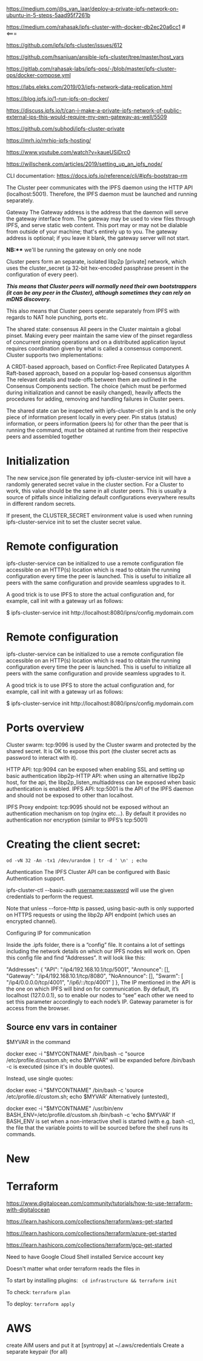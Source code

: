 https://medium.com/@s_van_laar/deploy-a-private-ipfs-network-on-ubuntu-in-5-steps-5aad95f7261b

https://medium.com/rahasak/ipfs-cluster-with-docker-db2ec20a6cc1 # <===

https://github.com/ipfs/ipfs-cluster/issues/612

https://github.com/hsanjuan/ansible-ipfs-cluster/tree/master/host_vars

https://gitlab.com/rahasak-labs/ipfs-ops/-/blob/master/ipfs-cluster-ops/docker-compose.yml

https://labs.eleks.com/2019/03/ipfs-network-data-replication.html

https://blog.ipfs.io/1-run-ipfs-on-docker/

https://discuss.ipfs.io/t/can-i-make-a-private-ipfs-network-of-public-external-ips-this-would-require-my-own-gateway-as-well/5509

https://github.com/subhodi/ipfs-cluster-private

https://mrh.io/mrhio-ipfs-hosting/

https://www.youtube.com/watch?v=kaueUSiDrc0

https://willschenk.com/articles/2019/setting_up_an_ipfs_node/

CLI documentation: https://docs.ipfs.io/reference/cli/#ipfs-bootstrap-rm

The Cluster peer communicates with the IPFS daemon using the HTTP API (localhost:5001). Therefore, the IPFS daemon must be launched and running separately.

Gateway
The Gateway address is the address that the daemon will serve the gateway interface from. The gateway may be used to view files through IPFS, and serve static web content. This port may or may not be dialable from outside of your machine; that's entirely up to you. The gateway address is optional; if you leave it blank, the gateway server will not start.

**NB:\*\*** we'll be running the gateway on only one node

Cluster peers form an separate, isolated libp2p [private] network, which uses the cluster_secret (a 32-bit hex-encoded passphrase present in the configuration of every peer).

**_This means that Cluster peers will normally need their own bootstrappers (it can be any peer in the Cluster), although sometimes they can rely on mDNS discovery._**

This also means that Cluster peers operate separately from IPFS with regards to NAT hole punching, ports etc.

The shared state: consensus
All peers in the Cluster maintain a global pinset. Making every peer maintain the same view of the pinset regardless of concurrent pinning operations and on a distributed application layout requires coordination given by what is called a consensus component. Cluster supports two implementations:

A CRDT-based approach, based on Conflict-Free Replicated Datatypes
A Raft-based approach, based on a popular log-based consensus algorithm
The relevant details and trade-offs between them are outlined in the Consensus Components section. The choice (which must be performed during initialization and cannot be easily changed), heavily affects the procedures for adding, removing and handling failures in Cluster peers.

The shared state can be inspected with ipfs-cluster-ctl pin ls and is the only piece of information present locally in every peer. Pin status (status) information, or peers information (peers ls) for other than the peer that is running the command, must be obtained at runtime from their respective peers and assembled together

# Initialization

The new service.json file generated by ipfs-cluster-service init will have a randomly generated secret value in the cluster section. For a Cluster to work, this value should be the same in all cluster peers. This is usually a source of pitfalls since initializing default configurations everywhere results in different random secrets.

If present, the CLUSTER_SECRET environment value is used when running ipfs-cluster-service init to set the cluster secret value.

# Remote configuration

ipfs-cluster-service can be initialized to use a remote configuration file accessible on an HTTP(s) location which is read to obtain the running configuration every time the peer is launched. This is useful to initialize all peers with the same configuration and provide seamless upgrades to it.

A good trick is to use IPFS to store the actual configuration and, for example, call init with a gateway url as follows:

$ ipfs-cluster-service init http://localhost:8080/ipns/config.mydomain.com

# Remote configuration

ipfs-cluster-service can be initialized to use a remote configuration file accessible on an HTTP(s) location which is read to obtain the running configuration every time the peer is launched. This is useful to initialize all peers with the same configuration and provide seamless upgrades to it.

A good trick is to use IPFS to store the actual configuration and, for example, call init with a gateway url as follows:

$ ipfs-cluster-service init http://localhost:8080/ipns/config.mydomain.com

# Ports overview

Cluster swarm: tcp:9096 is used by the Cluster swarm and protected by the shared secret. It is OK to expose this port (the cluster secret acts as password to interact with it).

HTTP API: tcp:9094 can be exposed when enabling SSL and setting up basic authentication
libp2p-HTTP API: when using an alternative libp2p host, for the api, the libp2p_listen_multiaddress can be exposed when basic authentication is enabled.
IPFS API: tcp:5001 is the API of the IPFS daemon and should not be exposed to other than localhost.

IPFS Proxy endpoint: tcp:9095 should not be exposed without an authentication mechanism on top (nginx etc…). By default it provides no authentication nor encryption (similar to IPFS’s tcp:5001)

# Creating the client secret:

`od -vN 32 -An -tx1 /dev/urandom | tr -d ' \n' ; echo`

Authentication
The IPFS Cluster API can be configured with Basic Authentication support.

ipfs-cluster-ctl --basic-auth <username:password> will use the given credentials to perform the request.

Note that unless --force-http is passed, using basic-auth is only supported on HTTPS requests or using the libp2p API endpoint (which uses an encrypted channel).

Configuring IP for communication

Inside the .ipfs folder, there is a “config” file. It contains a lot of settings including the network details on which our IPFS nodes will work on. Open this config file and find “Addresses”. It will look like this:

"Addresses": {
"API": "/ip4/192.168.10.1/tcp/5001",
"Announce": [],
"Gateway": "/ip4/192.168.10.1/tcp/8080",
"NoAnnounce": [],
"Swarm": [
"/ip4/0.0.0.0/tcp/4001",
"/ip6/::/tcp/4001"
]
},
The IP mentioned in the API is the one on which IPFS will bind on for communication. By default, it’s localhost (127.0.0.1), so to enable our nodes to “see” each other we need to set this parameter accordingly to each node’s IP. Gateway parameter is for access from the browser.

## Source env vars in container

$MYVAR in the command

docker exec -i "$MYCONTNAME" /bin/bash -c "source /etc/profile.d/custom.sh; echo $MYVAR"
will be expanded before /bin/bash -c is executed (since it's in double quotes).

Instead, use single quotes:

docker exec -i "$MYCONTNAME" /bin/bash -c 'source /etc/profile.d/custom.sh; echo $MYVAR'
Alternatively (untested),

docker exec -i "$MYCONTNAME" /usr/bin/env BASH_ENV=/etc/profile.d/custom.sh /bin/bash -c 'echo $MYVAR'
If BASH_ENV is set when a non-interactive shell is started (with e.g. bash -c), the file that the variable points to will be sourced before the shell runs its commands.

# New

# Terraform

https://www.digitalocean.com/community/tutorials/how-to-use-terraform-with-digitalocean

https://learn.hashicorp.com/collections/terraform/aws-get-started

https://learn.hashicorp.com/collections/terraform/azure-get-started

https://learn.hashicorp.com/collections/terraform/gcp-get-started

Need to have Google Cloud Shell installed
Service account key

Doesn't matter what order terraform reads the files in

To start by installing plugins: ` cd infrastructure && terraform init`

To check: `terraform plan`

To deploy: `terraform apply`

# AWS

create AIM users and put it at [syntropy] at ~/.aws/credentials
Create a separate keypair (for all)
